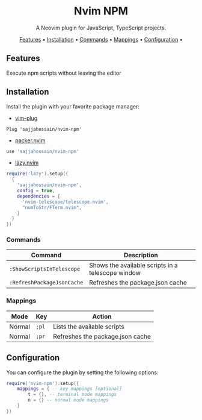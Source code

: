 <h1 align="center">Nvim NPM</h1>

<p align="center">A Neovim plugin for JavaScript, TypeScript projects.</p>

<p align="center">
  <a href="##features">Features</a> •
  <a href="##installation">Installation</a> •
  <a href="##commands">Commands</a> •
  <a href="##mappings">Mappings</a> •
  <a href="##configuration">Configuration</a> •
</p>

## Features
 Execute npm scripts without leaving the editor 

## Installation

Install the plugin with your favorite package manager:

- [vim-plug](https://github.com/junegunn/vim-plug)

```vim
Plug 'sajjahossain/nvim-npm'
```

- [packer.nvim](https://github.com/wbthomason/packer.nvim)

```lua
use 'sajjahossain/nvim-npm'
```

- [lazy.nvim](https://github.com/folke/lazy.nvim)

```lua
require('lazy').setup({
  {
    'sajjahossain/nvim-npm',
    config = true,
    dependencies = {
      'nvim-telescope/telescope.nvim',
      "numToStr/FTerm.nvim",
    }
  }
})
```

### Commands

| Command | Description |
| --- | --- |
| `:ShowScriptsInTelescope` | Shows the available scripts in a telescope window |
| `:RefreshPackageJsonCache` | Refreshes the package.json cache |

### Mappings

| Mode | Key | Action |
| --- | --- | --- |
| Normal | `;pl` | Lists the available scripts |
| Normal | `;pr` | Refreshes the package.json cache |

## Configuration

You can configure the plugin by setting the following options:

```lua
require('nvim-npm').setup({
    mappings = { -- key mappings [optional]
        t = {}, -- terminal mode mappings
        n = {} -- normal mode mappings
    }
})
```
